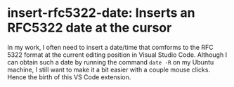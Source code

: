 # insert-rfc5322-date: Inserts an RFC5322 date at the cursor

In my work, I often need to insert a date/time that comforms to the RFC 5322 format at the current editing position in Visual Studio Code. Although I can obtain such a date by running the command `date -R` on my Ubuntu machine, I still want to make it a bit easier with a couple mouse clicks. Hence the birth of this VS Code extension.
